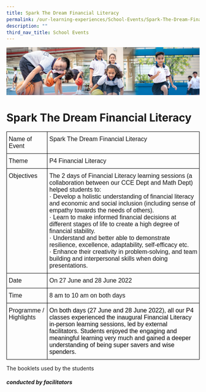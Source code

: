 ```yaml
---
title: Spark The Dream Financial Literacy
permalink: /our-learning-experiences/School-Events/Spark-The-Dream-Financial-Literacy/
description: ""
third_nav_title: School Events
---
```

![](/images/Our%20Learning%20Experiences.jpg)

Spark The Dream Financial Literacy
==================================

<style type="text/css">
.tg  {border-collapse:collapse;border-spacing:0;}
.tg td{border-color:black;border-style:solid;border-width:1px;font-family:Arial, sans-serif;font-size:14px;
  overflow:hidden;padding:10px 5px;word-break:normal;}
.tg th{border-color:black;border-style:solid;border-width:1px;font-family:Arial, sans-serif;font-size:14px;
  font-weight:normal;overflow:hidden;padding:10px 5px;word-break:normal;}
.tg .tg-k7n2{color:#121212;font-size:16px;text-align:left;vertical-align:top}
</style>
<table class="tg">
<thead>
  <tr>
    <th class="tg-k7n2">Name of Event</th>
    <th class="tg-k7n2">Spark The Dream Financial Literacy</th>
  </tr>
</thead>
<tbody>
  <tr>
    <td class="tg-k7n2">Theme</td>
    <td class="tg-k7n2">P4 Financial Literacy</td>
  </tr>
  <tr>
    <td class="tg-k7n2">Objectives</td>
    <td class="tg-k7n2">The 2 days of Financial Literacy learning sessions (a collaboration between our CCE Dept and Math Dept) helped students to:<br>·       Develop a holistic understanding of financial literacy and economic and social inclusion (including sense of empathy towards the needs of others).<br>·       Learn to make informed financial decisions at different stages of life to create a high degree of financial stability.<br>·       Understand and better able to demonstrate resilience, excellence, adaptability, self-efficacy etc.<br>·       Enhance their creativity in problem-solving, and team building and interpersonal skills when doing presentations.</td>
  </tr>
  <tr>
    <td class="tg-k7n2">Date</td>
    <td class="tg-k7n2">On 27 June and 28 June 2022</td>
  </tr>
  <tr>
    <td class="tg-k7n2">Time</td>
    <td class="tg-k7n2">8 am to 10 am on both days</td>
  </tr>
  <tr>
    <td class="tg-k7n2">Programme / Highlights</td>
    <td class="tg-k7n2"><span style="color:black">On both days (27 June and 28 June 2022), all our P4 classes experienced the inaugural Financial Literacy in-person learning sessions, led by external facilitators. Students enjoyed the engaging and meaningful learning very much and gained a deeper understanding of being super savers and wise spenders.</span></td>
  </tr>
</tbody>
</table>

The booklets used by the students


##### **conducted by facilitators**
